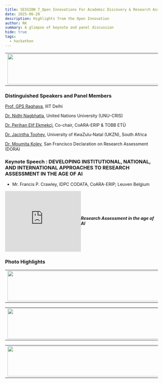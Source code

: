 ```yaml
---
title: SESSION 7_Open Innovations For Academic Discovery & Research Assessment
date: 2025-06-20
description: Highlights from the Open Innovation 
author: RK
summary: A glimpse of keynote and panel discussion
hide: true
tags:
  - hackathon
---
```


<table>
  <tr>
    <td>
      <img src='{{ "/static/img/events_all/session7_AI_summit.JPG" | url }}' width="500" height="100">
    </td>
  </tr>
</table>

### Distinguished Speakers and Panel Members

[Prof. GPS Raghava](https://www.linkedin.com/in/raghavagps/?originalSubdomain=in), IIIT Delhi

[Dr. Nidhi Nagbhatla](https://www.linkedin.com/in/nidhi-nagabhatla/?originalSubdomain=be), United Nations University (UNU-CRIS)

[Dr. Perihan Elif Ekmekçi](https://www.linkedin.com/in/Dr.%20Perihan%20Elif%20Ekmek%C3%A7i,%20Co-chair,%20CoARA-ERIP%20&%20TOBB%20ET%C3%9Cperihan-elif-ekmekci-42a03220/), Co-chair, CoARA-ERIP & TOBB ETÜ

[Dr. Jacintha Toohey](https://www.linkedin.com/in/jacintha-toohey/?originalSubdomain=za), University of KwaZulu-Natal (UKZN), South Africa

[Dr. Moumita Koley](https://www.linkedin.com/in/moumita-koley-phd-b7ab092a/?originalSubdomain=in), San Francisco Declaration on Research Assessment (DORA)

### Keynote Speech : DEVELOPING INSTITUTIONAL, NATIONAL, AND INTERNATIONAL APPROACHES TO RESEARCH ASSESSMENT IN THE AGE OF AI
- Mr. Francis P. Crawley, IDPC CODATA, CoARA-ERIP; Leuven Belgium

<div style="display: flex; align-items: center; gap: 20 px; margin-bottom: 20 px;">
  <iframe width="250" height="200" src="https://www.youtube.com/embed/wEIcRrAOya0" frameborder="0" allow="accelerometer; autoplay; clipboard-write; encrypted-media; gyroscope; picture-in-picture" allowfullscreen></iframe>
  <div>
    <h5 style="font-size: 1.2 rem; font-family: -apple-system,BlinkMacSystemFont,"Segoe UI",Helvetica,Arial,sans-serif,"Apple Color Emoji","Segoe UI Emoji","Segoe UI Symbol"; color: #000000;>Research Assessment in the age of AI</h5>
  </div>
</div>

### Photo Highlights

<table>
  <tr>
    <td>
      <img src='{{ "/static/img/events_all/session7_pic1.png" | url }}' width="500" height="100">
    </td>
  </tr>
</table>

<table>
  <tr>
    <td>
      <img src='{{ "/static/img/events_all/session7_pic2.png" | url }}' width="500" height="100">
    </td>
  </tr>
</table>

<table>
  <tr>
    <td>
      <img src='{{ "/static/img/events_all/session7_pic3.png" | url }}' width="500" height="100">
    </td>
  </tr>
</table>


